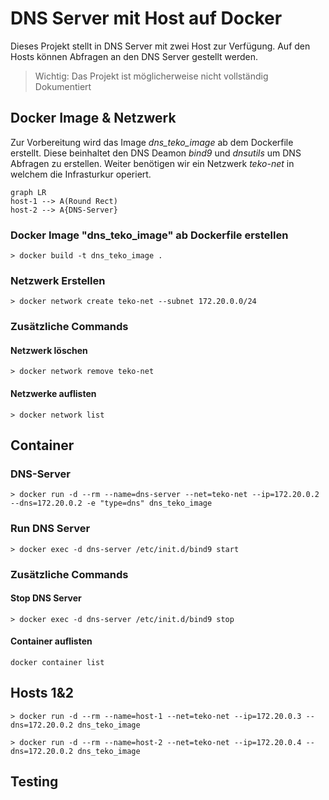 # DNS Server mit Host auf Docker

Dieses Projekt stellt in DNS Server mit zwei Host zur Verfügung. Auf den Hosts können Abfragen an den DNS Server gestellt werden. 

> Wichtig:  Das Projekt ist möglicherweise nicht vollständig Dokumentiert

## Docker Image & Netzwerk
Zur Vorbereitung wird das Image *dns_teko_image* ab dem Dockerfile erstellt. Diese beinhaltet den DNS Deamon *bind9* und *dnsutils* um DNS Abfragen zu erstellen. Weiter benötigen wir ein Netzwerk *teko-net* in welchem die Infrasturkur operiert. 

```mermaid
graph LR
host-1 --> A(Round Rect)
host-2 --> A{DNS-Server}
```

### Docker Image "dns_teko_image" ab Dockerfile erstellen
    > docker build -t dns_teko_image .

### Netzwerk Erstellen
    > docker network create teko-net --subnet 172.20.0.0/24

### Zusätzliche Commands
#### Netzwerk löschen
    > docker network remove teko-net

#### Netzwerke auflisten
    > docker network list

## Container


### DNS-Server

    > docker run -d --rm --name=dns-server --net=teko-net --ip=172.20.0.2 --dns=172.20.0.2 -e "type=dns" dns_teko_image

### Run DNS Server
    > docker exec -d dns-server /etc/init.d/bind9 start

### Zusätzliche Commands
#### Stop DNS Server

    > docker exec -d dns-server /etc/init.d/bind9 stop
#### Container auflisten

    docker container list

  

## Hosts 1&2

    > docker run -d --rm --name=host-1 --net=teko-net --ip=172.20.0.3 --dns=172.20.0.2 dns_teko_image

    > docker run -d --rm --name=host-2 --net=teko-net --ip=172.20.0.4 --dns=172.20.0.2 dns_teko_image

  
## Testing




